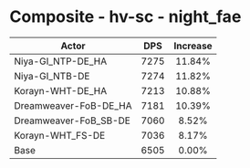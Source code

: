 # Composite - hv-sc - night_fae
| Actor | DPS | Increase |
|---|:---:|:---:|
|Niya-GI_NTP-DE_HA|7275|11.84%|
|Niya-GI_NTB-DE|7274|11.82%|
|Korayn-WHT-DE_HA|7213|10.88%|
|Dreamweaver-FoB-DE_HA|7181|10.39%|
|Dreamweaver-FoB_SB-DE|7060|8.52%|
|Korayn-WHT_FS-DE|7036|8.17%|
|Base|6505|0.00%|
